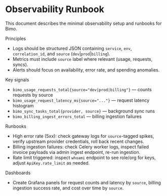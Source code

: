 # Observability Runbook

This document describes the minimal observability setup and runbooks for Bimo.

Principles
- Logs should be structured JSON containing `service`, `env`, `correlation_id`, and `source` (`dev`|`prod`|`billing`).
- Metrics must include `source` label where relevant (usage, requests, syncs).
- Alerts should focus on availability, error rate, and spending anomalies.

Key signals
- `bimo_usage_requests_total{source="dev|prod|billing"}` — counts requests by source
- `bimo_usage_request_latency_ms{source="..."}` — request latency histogram
- `bimo_sync_tasks_total{provider, source}` — background sync runs
- `bimo_billing_ingest_errors_total` — billing ingestion failures

Runbooks
- High error rate (5xx): check gateway logs for `source`-tagged spikes, verify upstream provider credentials, roll back recent changes.
- Billing ingestion failures: check Celery worker logs, inspect failed invoice payloads via admin ingest endpoint, re-run ingestion.
- Rate limit triggered: inspect `whoami` endpoint to see role/org for keys, adjust `ApiKey.rate_limit` as needed.

Dashboards
- Create Grafana panels for request counts and latency by `source`, billing ingestion success rate, and cost over time by `source`.


